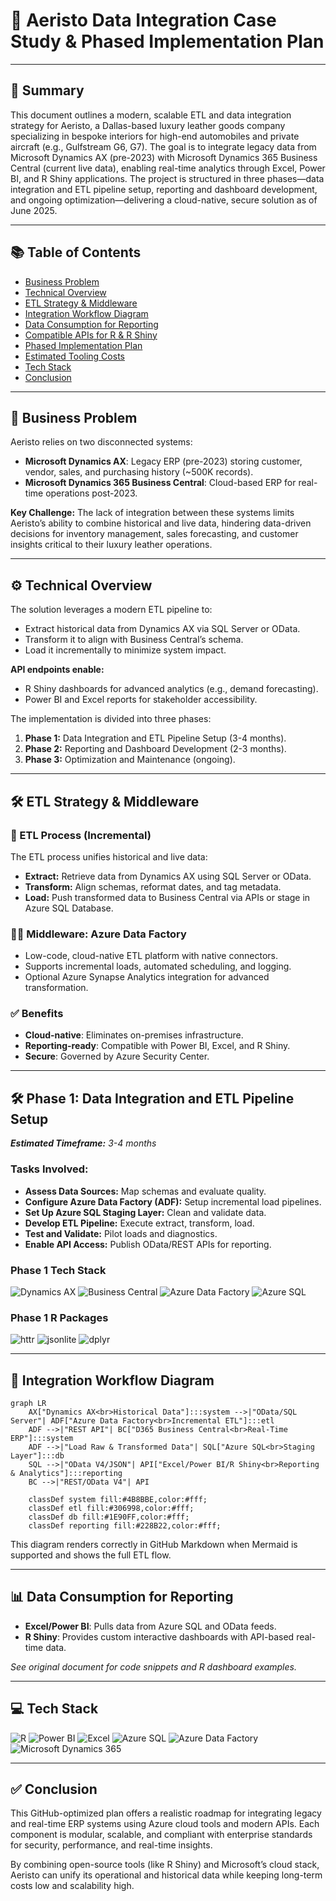 # 🤩 Aeristo Data Integration Case Study & Phased Implementation Plan

---

## 📌 Summary

This document outlines a modern, scalable ETL and data integration strategy for Aeristo, a Dallas-based luxury leather goods company specializing in bespoke interiors for high-end automobiles and private aircraft (e.g., Gulfstream G6, G7). The goal is to integrate legacy data from Microsoft Dynamics AX (pre-2023) with Microsoft Dynamics 365 Business Central (current live data), enabling real-time analytics through Excel, Power BI, and R Shiny applications. The project is structured in three phases—data integration and ETL pipeline setup, reporting and dashboard development, and ongoing optimization—delivering a cloud-native, secure solution as of June 2025.

---

## 📚 Table of Contents

* [Business Problem](#business-problem)
* [Technical Overview](#technical-overview)
* [ETL Strategy & Middleware](#etl-strategy--middleware)
* [Integration Workflow Diagram](#integration-workflow-diagram)
* [Data Consumption for Reporting](#data-consumption-for-reporting)
* [Compatible APIs for R & R Shiny](#compatible-apis-for-r--r-shiny)
* [Phased Implementation Plan](#phased-implementation-plan)
* [Estimated Tooling Costs](#estimated-tooling-costs)
* [Tech Stack](#tech-stack)
* [Conclusion](#conclusion)

---

## 🧭 Business Problem

Aeristo relies on two disconnected systems:

* **Microsoft Dynamics AX**: Legacy ERP (pre-2023) storing customer, vendor, sales, and purchasing history (\~500K records).
* **Microsoft Dynamics 365 Business Central**: Cloud-based ERP for real-time operations post-2023.

**Key Challenge:** The lack of integration between these systems limits Aeristo’s ability to combine historical and live data, hindering data-driven decisions for inventory management, sales forecasting, and customer insights critical to their luxury leather operations.

---

## ⚙️ Technical Overview

The solution leverages a modern ETL pipeline to:

* Extract historical data from Dynamics AX via SQL Server or OData.
* Transform it to align with Business Central’s schema.
* Load it incrementally to minimize system impact.

**API endpoints enable:**

* R Shiny dashboards for advanced analytics (e.g., demand forecasting).
* Power BI and Excel reports for stakeholder accessibility.

The implementation is divided into three phases:

1. **Phase 1:** Data Integration and ETL Pipeline Setup (3-4 months).
2. **Phase 2:** Reporting and Dashboard Development (2-3 months).
3. **Phase 3:** Optimization and Maintenance (ongoing).

---

## 🛠️ ETL Strategy & Middleware

### 🔄 ETL Process (Incremental)

The ETL process unifies historical and live data:

* **Extract:** Retrieve data from Dynamics AX using SQL Server or OData.
* **Transform:** Align schemas, reformat dates, and tag metadata.
* **Load:** Push transformed data to Business Central via APIs or stage in Azure SQL Database.

### 🧍️‍⚖️ Middleware: Azure Data Factory

* Low-code, cloud-native ETL platform with native connectors.
* Supports incremental loads, automated scheduling, and logging.
* Optional Azure Synapse Analytics integration for advanced transformation.

### ✅ Benefits

* **Cloud-native**: Eliminates on-premises infrastructure.
* **Reporting-ready**: Compatible with Power BI, Excel, and R Shiny.
* **Secure**: Governed by Azure Security Center.

---

## 🛠️ Phase 1: Data Integration and ETL Pipeline Setup

***Estimated Timeframe:** 3-4 months*

### **Tasks Involved:**

* **Assess Data Sources:** Map schemas and evaluate quality.
* **Configure Azure Data Factory (ADF):** Setup incremental load pipelines.
* **Set Up Azure SQL Staging Layer:** Clean and validate data.
* **Develop ETL Pipeline:** Execute extract, transform, load.
* **Test and Validate:** Pilot loads and diagnostics.
* **Enable API Access:** Publish OData/REST APIs for reporting.

### **Phase 1 Tech Stack**

![Dynamics AX](https://img.shields.io/badge/-Microsoft%20Dynamics%20AX-0078D4?logo=microsoft)
![Business Central](https://img.shields.io/badge/-Business%20Central-0078D4?logo=microsoft)
![Azure Data Factory](https://img.shields.io/badge/-Azure%20Data%20Factory-0078D4?logo=microsoft-azure)
![Azure SQL](https://img.shields.io/badge/-Azure%20SQL-0061A8?logo=microsoft)

### **Phase 1 R Packages**

![httr](https://img.shields.io/badge/-httr-1f77b4)
![jsonlite](https://img.shields.io/badge/-jsonlite-e31a1c)
![dplyr](https://img.shields.io/badge/-dplyr-17becf)

---

## 🧬 Integration Workflow Diagram

```mermaid
graph LR
    AX["Dynamics AX<br>Historical Data"]:::system -->|"OData/SQL Server"| ADF["Azure Data Factory<br>Incremental ETL"]:::etl
    ADF -->|"REST API"| BC["D365 Business Central<br>Real-Time ERP"]:::system
    ADF -->|"Load Raw & Transformed Data"| SQL["Azure SQL<br>Staging Layer"]:::db
    SQL -->|"OData V4/JSON"| API["Excel/Power BI/R Shiny<br>Reporting & Analytics"]:::reporting
    BC -->|"REST/OData V4"| API

    classDef system fill:#4B8BBE,color:#fff;
    classDef etl fill:#306998,color:#fff;
    classDef db fill:#1E90FF,color:#fff;
    classDef reporting fill:#228B22,color:#fff;
```

This diagram renders correctly in GitHub Markdown when Mermaid is supported and shows the full ETL flow.

---

## 📊 Data Consumption for Reporting

* **Excel/Power BI**: Pulls data from Azure SQL and OData feeds.
* **R Shiny**: Provides custom interactive dashboards with API-based real-time data.

*See original document for code snippets and R dashboard examples.*

---

## 💻 Tech Stack

![R](https://img.shields.io/badge/-R-276DC3?logo=r)
![Power BI](https://img.shields.io/badge/-Power%20BI-F2C811?logo=powerbi)
![Excel](https://img.shields.io/badge/-Excel-217346?logo=microsoft-excel)
![Azure SQL](https://img.shields.io/badge/-Azure%20SQL-007FFF?logo=microsoft)
![Azure Data Factory](https://img.shields.io/badge/-Azure%20Data%20Factory-0078D4?logo=microsoft-azure)
![Microsoft Dynamics 365](https://img.shields.io/badge/-Dynamics%20365-4CAF50?logo=microsoft)

---

## ✅ Conclusion

This GitHub-optimized plan offers a realistic roadmap for integrating legacy and real-time ERP systems using Azure cloud tools and modern APIs. Each component is modular, scalable, and compliant with enterprise standards for security, performance, and real-time insights.

By combining open-source tools (like R Shiny) and Microsoft’s cloud stack, Aeristo can unify its operational and historical data while keeping long-term costs low and scalability high.









